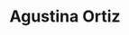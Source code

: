 ---
title: "Agustina Ortiz"
url: /ciudad-autonoma-de-buenos-aires/agustina-ortiz/
shop: cosméticos
---